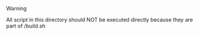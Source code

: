 > [!WARNING]
> All script in this directory should NOT be executed directly because they are 
> part of /build.sh
